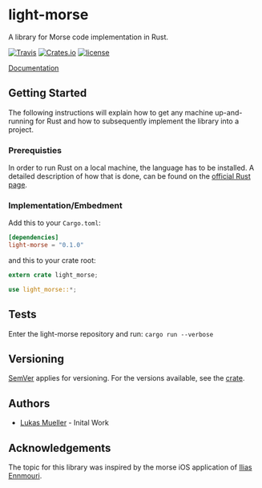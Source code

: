 # light-morse

A library for Morse code implementation in Rust.

[![Travis](https://img.shields.io/travis/luki/light-morse.svg)](https://travis-ci.org/luki/light-morse)
[![Crates.io](https://img.shields.io/crates/v/light-morse.svg)](https://crates.io/crates/light-morse)
[![license](https://img.shields.io/github/license/luki/light-morse.svg)](https://github.com/luki/light-morse/blob/master/LICENSE)

[Documentation](https://docs.rs/light-morse/0.1.0/light_morse/)

## Getting Started
The following instructions will explain how to get any machine up-and-running for Rust
and how to subsequently implement the library into a project.

### Prerequisties

In order to run Rust on a local machine, the language has to be installed.
A detailed description of how that is done, can be found on the [official Rust page](https://www.rust-lang.org/en-US/install.html).


### Implementation/Embedment

Add this to your `Cargo.toml`:

```toml
[dependencies]
light-morse = "0.1.0"
```

and this to your crate root:

```rust
extern crate light_morse;

use light_morse::*;
```

## Tests

Enter the light-morse repository and run: `cargo run --verbose`

## Versioning

[SemVer](http://semver.org/) applies for versioning. For the versions available, see the [crate](https://crates.io/crates/light-morse).

## Authors

* [Lukas Mueller](https://github.com/luki) - Inital Work

## Acknowledgements

The topic for this library was inspired by the morse iOS application of [Ilias Ennmouri](https://github.com/iiias).
